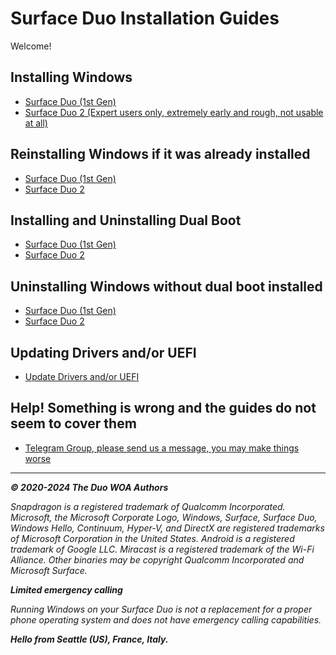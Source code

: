 # Surface Duo Installation Guides

Welcome!

## Installing Windows

- [Surface Duo (1st Gen)](https://github.com/WOA-Project/SurfaceDuo-Guides/blob/main/InstallWindows/InstallWindows-SurfaceDuo1.md)
- [Surface Duo 2 (Expert users only, extremely early and rough, not usable at all)](https://github.com/WOA-Project/SurfaceDuo-Guides/blob/main/InstallWindows/InstallWindows-SurfaceDuo2.md)

## Reinstalling Windows if it was already installed

- [Surface Duo (1st Gen)](https://github.com/WOA-Project/SurfaceDuo-Guides/blob/main/InstallWindows/ReinstallWindows-SurfaceDuo1.md)
- [Surface Duo 2](https://github.com/WOA-Project/SurfaceDuo-Guides/blob/main/InstallWindows/ReinstallWindows-SurfaceDuo2.md)

## Installing and Uninstalling Dual Boot

- [Surface Duo (1st Gen)](https://github.com/WOA-Project/SurfaceDuo-Guides/blob/main/InstallWindows/DualBoot.md)
- [Surface Duo 2](https://github.com/WOA-Project/SurfaceDuo-Guides/blob/main/InstallWindows/DualBoot.md)

## Uninstalling Windows without dual boot installed

- [Surface Duo (1st Gen)](https://github.com/WOA-Project/SurfaceDuo-Guides/blob/main/InstallWindows/Uninstall-SurfaceDuo1.md)
- [Surface Duo 2](https://github.com/WOA-Project/SurfaceDuo-Guides/blob/main/InstallWindows/Uninstall-SurfaceDuo2.md)

## Updating Drivers and/or UEFI

- [Update Drivers and/or UEFI](https://github.com/WOA-Project/SurfaceDuo-Guides/blob/main/Update/UpdateDriversAndUEFI.md)

## Help! Something is wrong and the guides do not seem to cover them

- [Telegram Group, please send us a message, you may make things worse](https://t.me/duowoa)

---

_**© 2020-2024 The Duo WOA Authors**_

_Snapdragon is a registered trademark of Qualcomm Incorporated. Microsoft, the Microsoft Corporate Logo, Windows, Surface, Surface Duo, Windows Hello, Continuum, Hyper-V, and DirectX are registered trademarks of Microsoft Corporation in the United States. Android is a registered trademark of Google LLC. Miracast is a registered trademark of the Wi-Fi Alliance. Other binaries may be copyright Qualcomm Incorporated and Microsoft Surface._

_**Limited emergency calling**_

_Running Windows on your Surface Duo is not a replacement for a proper phone operating system and does not have emergency calling capabilities._

_**Hello from Seattle (US), France, Italy.**_